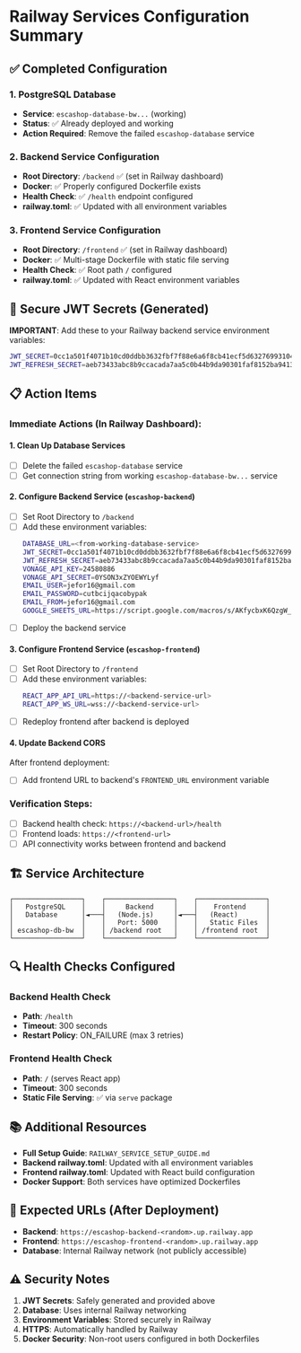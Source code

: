 # Railway Services Configuration Summary

## ✅ Completed Configuration

### 1. PostgreSQL Database
- **Service**: `escashop-database-bw...` (working)
- **Status**: ✅ Already deployed and working
- **Action Required**: Remove the failed `escashop-database` service

### 2. Backend Service Configuration
- **Root Directory**: `/backend` ✅ (set in Railway dashboard)
- **Docker**: ✅ Properly configured Dockerfile exists
- **Health Check**: ✅ `/health` endpoint configured
- **railway.toml**: ✅ Updated with all environment variables

### 3. Frontend Service Configuration  
- **Root Directory**: `/frontend` ✅ (set in Railway dashboard)
- **Docker**: ✅ Multi-stage Dockerfile with static file serving
- **Health Check**: ✅ Root path `/` configured
- **railway.toml**: ✅ Updated with React environment variables

## 🔐 Secure JWT Secrets (Generated)

**IMPORTANT**: Add these to your Railway backend service environment variables:

```bash
JWT_SECRET=0cc1a501f4071b10cd0ddbb3632fbf7f88e6a6f8cb41ecf5d63276993104c11e6079a21b3d3e065b05584fc7f21966b904bc18764edee16570cadec53f378aa1
JWT_REFRESH_SECRET=aeb73433abc8b9ccacada7aa5c0b44b9da90301faf8152ba9413447d69e5e6da5845bd240706c9016a0860576b1d4c4ca513a8946ab25520c9c7829f969b1a5b
```

## 📋 Action Items

### Immediate Actions (In Railway Dashboard):

#### 1. Clean Up Database Services
- [ ] Delete the failed `escashop-database` service
- [ ] Get connection string from working `escashop-database-bw...` service

#### 2. Configure Backend Service (`escashop-backend`)
- [ ] Set Root Directory to `/backend`
- [ ] Add these environment variables:
  ```bash
  DATABASE_URL=<from-working-database-service>
  JWT_SECRET=0cc1a501f4071b10cd0ddbb3632fbf7f88e6a6f8cb41ecf5d63276993104c11e6079a21b3d3e065b05584fc7f21966b904bc18764edee16570cadec53f378aa1
  JWT_REFRESH_SECRET=aeb73433abc8b9ccacada7aa5c0b44b9da90301faf8152ba9413447d69e5e6da5845bd240706c9016a0860576b1d4c4ca513a8946ab25520c9c7829f969b1a5b
  VONAGE_API_KEY=24580886
  VONAGE_API_SECRET=0YSON3xZYOEWYLyf
  EMAIL_USER=jefor16@gmail.com
  EMAIL_PASSWORD=cutbcijqacobypak
  EMAIL_FROM=jefor16@gmail.com
  GOOGLE_SHEETS_URL=https://script.google.com/macros/s/AKfycbxK6QzgW_7lZbNYknNyXVe4ogZvdByyqaHwfpoX4txyeTXVVmz498xxGBtuDCG_2xAi/exec
  ```
- [ ] Deploy the backend service

#### 3. Configure Frontend Service (`escashop-frontend`)
- [ ] Set Root Directory to `/frontend`
- [ ] Add these environment variables:
  ```bash
  REACT_APP_API_URL=https://<backend-service-url>
  REACT_APP_WS_URL=wss://<backend-service-url>
  ```
- [ ] Redeploy frontend after backend is deployed

#### 4. Update Backend CORS
After frontend deployment:
- [ ] Add frontend URL to backend's `FRONTEND_URL` environment variable

### Verification Steps:
- [ ] Backend health check: `https://<backend-url>/health`
- [ ] Frontend loads: `https://<frontend-url>`
- [ ] API connectivity works between frontend and backend

## 🏗️ Service Architecture

```
┌─────────────────┐    ┌─────────────────┐    ┌─────────────────┐
│   PostgreSQL    │    │     Backend     │    │    Frontend     │
│   Database      │◄───┤   (Node.js)     │◄───┤   (React)       │
│                 │    │   Port: 5000    │    │   Static Files  │
│ escashop-db-bw  │    │ /backend root   │    │ /frontend root  │
└─────────────────┘    └─────────────────┘    └─────────────────┘
```

## 🔍 Health Checks Configured

### Backend Health Check
- **Path**: `/health`
- **Timeout**: 300 seconds
- **Restart Policy**: ON_FAILURE (max 3 retries)

### Frontend Health Check
- **Path**: `/` (serves React app)
- **Timeout**: 300 seconds
- **Static File Serving**: ✅ via `serve` package

## 📚 Additional Resources

- **Full Setup Guide**: `RAILWAY_SERVICE_SETUP_GUIDE.md`
- **Backend railway.toml**: Updated with all environment variables
- **Frontend railway.toml**: Updated with React build configuration
- **Docker Support**: Both services have optimized Dockerfiles

## 🚀 Expected URLs (After Deployment)

- **Backend**: `https://escashop-backend-<random>.up.railway.app`
- **Frontend**: `https://escashop-frontend-<random>.up.railway.app`
- **Database**: Internal Railway network (not publicly accessible)

## ⚠️ Security Notes

1. **JWT Secrets**: Safely generated and provided above
2. **Database**: Uses internal Railway networking
3. **Environment Variables**: Stored securely in Railway
4. **HTTPS**: Automatically handled by Railway
5. **Docker Security**: Non-root users configured in both Dockerfiles
